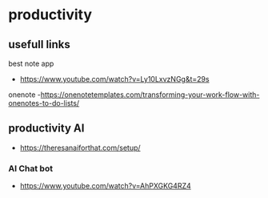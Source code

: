 # productivity


## usefull links
best note app
- https://www.youtube.com/watch?v=Ly10LxvzNGg&t=29s

onenote
-https://onenotetemplates.com/transforming-your-work-flow-with-onenotes-to-do-lists/



## productivity AI

- https://theresanaiforthat.com/setup/

### AI Chat bot

- https://www.youtube.com/watch?v=AhPXGKG4RZ4
